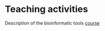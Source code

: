 # Teaching activities

Description of the bioinformatic tools [course](https://www10.unine.ch/desc_data/plans2025-2026/plan_2025-2026_3BL2194.pdf)

